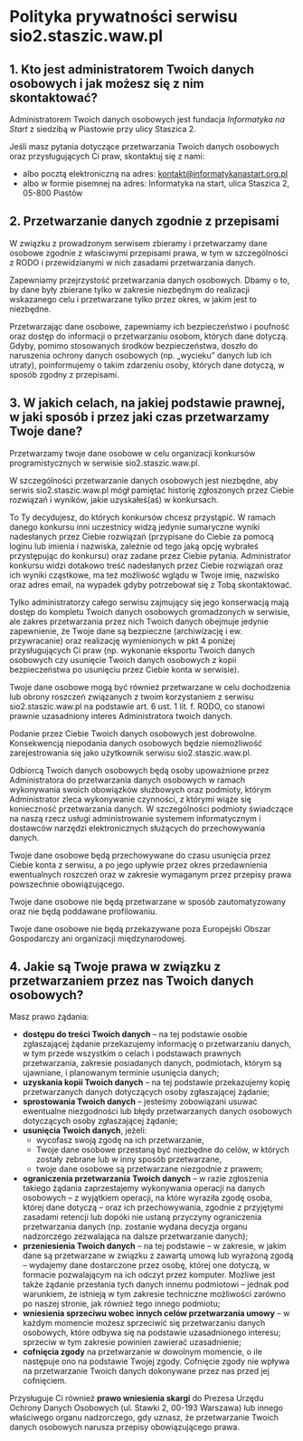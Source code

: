 # Polityka prywatności serwisu sio2.staszic.waw.pl
 
## 1. Kto jest administratorem Twoich danych osobowych i jak możesz się z nim skontaktować?
 
Administratorem Twoich danych osobowych jest fundacja *Informatyka na Start* z siedzibą w Piastowie przy ulicy Staszica 2.

Jeśli masz pytania dotyczące przetwarzania Twoich danych osobowych oraz przysługujących Ci praw, skontaktuj się z nami:

* albo pocztą elektroniczną na adres: kontakt@informatykanastart.org.pl
* albo w formie pisemnej na adres: Informatyka na start, ulica Staszica 2, 05-800 Piastów 

## 2. Przetwarzanie danych zgodnie z przepisami

W związku z prowadzonym serwisem zbieramy i przetwarzamy dane osobowe zgodnie z właściwymi przepisami prawa, w tym w szczególności z RODO i przewidzianymi w nich zasadami przetwarzania danych.
 
Zapewniamy przejrzystość przetwarzania danych osobowych. Dbamy o to, by dane były zbierane tylko w zakresie niezbędnym do realizacji wskazanego celu i przetwarzane tylko przez okres, w jakim jest to niezbędne.
 
Przetwarzając dane osobowe, zapewniamy ich bezpieczeństwo i poufność oraz dostęp do informacji o przetwarzaniu osobom, których dane dotyczą. Gdyby, pomimo stosowanych środków bezpieczeństwa, doszło do naruszenia ochrony danych osobowych (np. „wycieku” danych lub ich utraty), poinformujemy o takim zdarzeniu osoby, których dane dotyczą, w sposób zgodny z przepisami. 
 
## 3. W jakich celach, na jakiej podstawie prawnej, w jaki sposób i przez jaki czas przetwarzamy Twoje dane?
 
Przetwarzamy twoje dane osobowe w celu organizacji konkursów programistycznych w serwisie sio2.staszic.waw.pl.

W szczególności przetwarzanie danych osobowych jest niezbędne, aby serwis sio2.staszic.waw.pl mógł pamiętać historię zgłoszonych przez Ciebie rozwiązań i wyników, jakie uzyskałeś(aś) w konkursach.

To Ty decydujesz, do których konkursów chcesz przystąpić. W ramach danego konkursu inni uczestnicy widzą jedynie sumaryczne wyniki nadesłanych przez Ciebie rozwiązań (przypisane do Ciebie za pomocą loginu lub imienia i nazwiska, zależnie od tego jaką opcję wybrałeś przystępując do konkursu) oraz zadane przez Ciebie pytania. Administrator konkursu widzi dotakowo treść nadesłanych przez Ciebie rozwiązań oraz ich wyniki cząstkowe, ma też możliwość wglądu w Twoje imię, nazwisko oraz adres email, na wypadek gdyby potrzebował się z Tobą skontaktować.

Tylko administratorzy całego serwisu zajmujący się jego konserwacją mają dostęp do kompletu Twoich danych osobowych gromadzonych w serwisie, ale zakres przetwarzania przez nich Twoich danych obejmuje jedynie zapewnienie, że Twoje dane są bezpieczne (archiwizację i ew. przywracanie) oraz realizację wymienionych w pkt 4 poniżej przysługujących Ci praw (np. wykonanie eksportu Twoich danych osobowych czy usunięcie Twoich danych osobowych z kopii bezpieczeństwa po usunięciu przez Ciebie konta w serwisie).

Twoje dane osobowe mogą być również przetwarzane w celu dochodzenia lub obrony roszczeń związanych z twoim korzystaniem z serwisu sio2.staszic.waw.pl na podstawie art. 6 ust. 1 lit. f. RODO, co stanowi prawnie uzasadniony interes Administratora twoich danych.

Podanie przez Ciebie Twoich danych osobowych jest dobrowolne. Konsekwencją niepodania danych osobowych będzie niemożliwość zarejestrowania się jako użytkownik serwisu sio2.staszic.waw.pl. 

Odbiorcą Twoich danych osobowych będą osoby upoważnione przez Administratora do przetwarzania danych osobowych w ramach wykonywania swoich obowiązków służbowych oraz podmioty, którym Administrator zleca wykonywanie czynności, z którymi wiąże się konieczność przetwarzania danych. W szczególności podmioty świadczące na naszą rzecz usługi administrowanie systemem informatycznym i dostawców narzędzi elektronicznych służących do przechowywania danych.

Twoje dane osobowe będą przechowywane do czasu usunięcia przez Ciebie konta z serwisu, a po jego upływie przez okres przedawnienia ewentualnych roszczeń oraz w zakresie wymaganym przez przepisy prawa powszechnie obowiązującego.

Twoje dane osobowe nie będą przetwarzane w sposób zautomatyzowany oraz nie będą poddawane profilowaniu. 

Twoje dane osobowe nie będą przekazywane poza Europejski Obszar Gospodarczy ani organizacji międzynarodowej. 
 
## 4. Jakie są Twoje prawa w związku z przetwarzaniem przez nas Twoich danych osobowych?

Masz prawo żądania:

* **dostępu do treści Twoich danych** – na tej podstawie osobie zgłaszającej żądanie przekazujemy informację o przetwarzaniu danych, w tym przede wszystkim o celach i podstawach prawnych przetwarzania, zakresie posiadanych danych, podmiotach, którym są ujawniane, i planowanym terminie usunięcia danych;
* **uzyskania kopii Twoich danych** – na tej podstawie przekazujemy kopię przetwarzanych danych dotyczących osoby zgłaszającej żądanie;
* **sprostowania Twoich danych** – jesteśmy zobowiązani usuwać ewentualne niezgodności lub błędy przetwarzanych danych osobowych dotyczących osoby zgłaszającej żądanie;
* **usunięcia Twoich danych**, jeżeli:
    * wycofasz swoją zgodę na ich przetwarzanie,
    * Twoje dane osobowe przestaną być niezbędne do celów, w których zostały zebrane lub w inny sposób przetwarzane,
    * twoje dane osobowe są przetwarzane niezgodnie z prawem;
* **ograniczenia przetwarzania Twoich danych** – w razie zgłoszenia takiego żądania zaprzestajemy wykonywania operacji na danych osobowych – z wyjątkiem operacji, na które wyraziła zgodę osoba, której dane dotyczą – oraz ich przechowywania, zgodnie z przyjętymi zasadami retencji lub dopóki nie ustaną przyczyny ograniczenia przetwarzania danych (np. zostanie wydana decyzja organu nadzorczego zezwalająca na dalsze przetwarzanie danych);
* **przeniesienia Twoich danych** – na tej podstawie – w zakresie, w jakim dane są przetwarzane w związku z zawartą umową lub wyrażoną zgodą – wydajemy dane dostarczone przez osobę, której one dotyczą, w formacie pozwalającym na ich odczyt przez komputer. Możliwe jest także żądanie przesłania tych danych innemu podmiotowi – jednak pod warunkiem, że istnieją w tym zakresie techniczne możliwości zarówno po naszej stronie, jak również tego innego podmiotu;
* **wniesienia sprzeciwu wobec innych celów przetwarzania umowy** – w każdym momencie możesz sprzeciwić się przetwarzaniu danych osobowych, które odbywa się na podstawie uzasadnionego interesu; sprzeciw w tym zakresie powinien zawierać uzasadnienie;
* **cofnięcia zgody** na przetwarzanie w dowolnym momencie, o ile następuje ono na podstawie Twojej zgody. Cofnięcie zgody nie wpływa na przetwarzanie Twoich danych dokonywane przez nas przed jej cofnięciem. 
 
Przysługuje Ci również **prawo wniesienia skargi** do Prezesa Urzędu Ochrony Danych Osobowych (ul. Stawki 2, 00-193 Warszawa) lub innego właściwego organu nadzorczego, gdy uznasz, że przetwarzanie Twoich danych osobowych narusza przepisy obowiązującego prawa.

